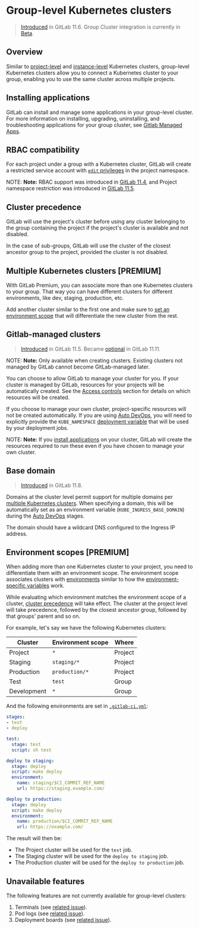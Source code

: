 # Group-level Kubernetes clusters

> [Introduced](https://gitlab.com/gitlab-org/gitlab-ce/issues/34758) in GitLab 11.6.
> Group Cluster integration is currently in [Beta](https://about.gitlab.com/handbook/product/#alpha-beta-ga).

## Overview

Similar to [project-level](../../project/clusters/index.md) and
[instance-level](../../instance/clusters/index.md) Kubernetes clusters,
group-level Kubernetes clusters allow you to connect a Kubernetes cluster to
your group, enabling you to use the same cluster across multiple projects.

## Installing applications

GitLab can install and manage some applications in your group-level
cluster. For more information on installing, upgrading, uninstalling,
and troubleshooting applications for your group cluster, see
[Gitlab Managed Apps](../../clusters/applications.md).

## RBAC compatibility

For each project under a group with a Kubernetes cluster, GitLab will
create a restricted service account with [`edit`
privileges](https://kubernetes.io/docs/reference/access-authn-authz/rbac/#user-facing-roles)
in the project namespace.

NOTE: **Note:**
RBAC support was introduced in
[GitLab 11.4](https://gitlab.com/gitlab-org/gitlab-ce/issues/29398), and
Project namespace restriction was introduced in
[GitLab 11.5](https://gitlab.com/gitlab-org/gitlab-ce/issues/51716).

## Cluster precedence

GitLab will use the project's cluster before using any cluster belonging
to the group containing the project if the project's cluster is available and not disabled.

In the case of sub-groups, GitLab will use the cluster of the closest ancestor group
to the project, provided the cluster is not disabled.

## Multiple Kubernetes clusters **[PREMIUM]**

With GitLab Premium, you can associate more than one Kubernetes clusters to your
group. That way you can have different clusters for different environments,
like dev, staging, production, etc.

Add another cluster similar to the first one and make sure to
[set an environment scope](#environment-scopes-premium) that will
differentiate the new cluster from the rest.

## Gitlab-managed clusters

> [Introduced](https://gitlab.com/gitlab-org/gitlab-ce/merge_requests/22011) in GitLab 11.5.
> Became [optional](https://gitlab.com/gitlab-org/gitlab-ce/merge_requests/26565) in GitLab 11.11.

NOTE: **Note:**
Only available when creating clusters. Existing clusters not managed by GitLab
cannot become GitLab-managed later.

You can choose to allow GitLab to manage your cluster for you. If your cluster is
managed by GitLab, resources for your projects will be automatically created. See the
[Access controls](../../project/clusters/index.md#access-controls) section for details on which resources will
be created.

If you choose to manage your own cluster, project-specific resources will not be created
automatically. If you are using [Auto DevOps](../../../topics/autodevops/index.md), you will
need to explicitly provide the `KUBE_NAMESPACE` [deployment variable](../../project/clusters/index.md#deployment-variables)
that will be used by your deployment jobs.

NOTE: **Note:**
If you [install applications](#installing-applications) on your cluster, GitLab will create
the resources required to run these even if you have chosen to manage your own cluster.

## Base domain

> [Introduced](https://gitlab.com/gitlab-org/gitlab-ce/merge_requests/24580) in GitLab 11.8.

Domains at the cluster level permit support for multiple domains
per [multiple Kubernetes clusters](#multiple-kubernetes-clusters-premium). When specifying a domain,
this will be automatically set as an environment variable (`KUBE_INGRESS_BASE_DOMAIN`) during
the [Auto DevOps](../../../topics/autodevops/index.md) stages.

The domain should have a wildcard DNS configured to the Ingress IP address.

## Environment scopes **[PREMIUM]**

When adding more than one Kubernetes cluster to your project, you need to differentiate
them with an environment scope. The environment scope associates clusters with
[environments](../../../ci/environments.md) similar to how the
[environment-specific variables](../../../ci/variables/README.md#limiting-environment-scopes-of-environment-variables-premium)
work.

While evaluating which environment matches the environment scope of a
cluster, [cluster precedence](#cluster-precedence) will take
effect. The cluster at the project level will take precedence, followed
by the closest ancestor group, followed by that groups' parent and so
on.

For example, let's say we have the following Kubernetes clusters:

| Cluster    | Environment scope   | Where     |
| ---------- | ------------------- | ----------|
| Project    | `*`                 | Project   |
| Staging    | `staging/*`         | Project   |
| Production | `production/*`      | Project   |
| Test       | `test`              | Group     |
| Development| `*`                 | Group     |

And the following environments are set in [`.gitlab-ci.yml`](../../../ci/yaml/README.md):

```yaml
stages:
- test
- deploy

test:
  stage: test
  script: sh test

deploy to staging:
  stage: deploy
  script: make deploy
  environment:
    name: staging/$CI_COMMIT_REF_NAME
    url: https://staging.example.com/

deploy to production:
  stage: deploy
  script: make deploy
  environment:
    name: production/$CI_COMMIT_REF_NAME
    url: https://example.com/
```

The result will then be:

- The Project cluster will be used for the `test` job.
- The Staging cluster will be used for the `deploy to staging` job.
- The Production cluster will be used for the `deploy to production` job.

## Unavailable features

The following features are not currently available for group-level clusters:

1. Terminals (see [related issue](https://gitlab.com/gitlab-org/gitlab-ce/issues/55487)).
1. Pod logs (see [related issue](https://gitlab.com/gitlab-org/gitlab-ce/issues/55488)).
1. Deployment boards (see [related issue](https://gitlab.com/gitlab-org/gitlab-ce/issues/55489)).
